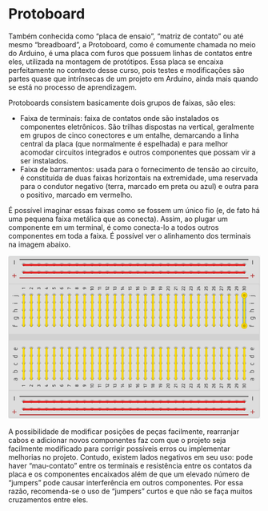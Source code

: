 # Protoboard

Também conhecida como “placa de ensaio”, “matriz de contato” ou até mesmo “breadboard”, a Protoboard,  como é comumente chamada no meio do Arduino, é uma placa com furos que possuem linhas de contatos entre eles, utilizada na montagem de protótipos. Essa placa se encaixa perfeitamente no contexto desse curso, pois testes e modificações são partes quase que intrínsecas de um projeto em Arduino, ainda mais quando se está no processo de aprendizagem. 

Protoboards consistem basicamente dois grupos de faixas, são eles:

+ Faixa de terminais: faixa de contatos onde são instalados os componentes eletrônicos. São trilhas dispostas na vertical, geralmente em grupos de cinco conectores e um entalhe, demarcando a linha central da placa (que normalmente é espelhada) e para melhor acomodar circuitos integrados e outros componentes que possam vir a ser instalados.
+ Faixa de barramentos: usada para o fornecimento de tensão ao circuito, é constituída de duas faixas horizontais na extremidade, uma reservada para o condutor negativo (terra, marcado em preta ou azul) e outra para o positivo, marcado em vermelho. 

É possível imaginar essas faixas como se fossem um único fio (e, de fato há uma pequena faixa metálica que as conecta). Assim, ao plugar um componente em um terminal, é como conecta-lo a todos outros componentes em toda a faixa. É possível ver o alinhamento dos terminais na imagem abaixo.

 ![Protoboard](./images/protoboard-1.png)

A possibilidade de modificar posições de peças facilmente, rearranjar cabos e adicionar novos componentes faz com que o projeto seja facilmente modificado para corrigir possíveis erros ou implementar melhorias no projeto. Contudo, existem lados negativos em seu uso: pode haver “mau-contato” entre os terminais e resistência entre os contatos da placa e os componentes encaixados além de que um elevado número de “jumpers” pode causar interferência em outros componentes. Por essa razão, recomenda-se o uso de “jumpers” curtos e que não se faça muitos cruzamentos entre eles.
